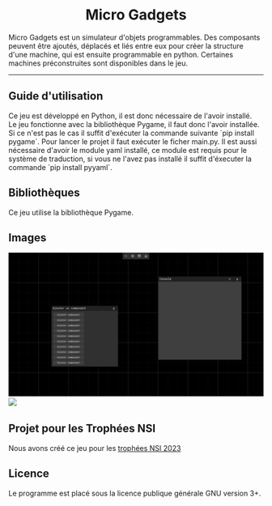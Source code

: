 <h1 align="center">Micro Gadgets</h1>

<p>Micro Gadgets est un simulateur d'objets programmables. Des composants peuvent être ajoutés, déplacés et liés entre eux pour créer la structure d'une machine, qui est ensuite programmable en python. Certaines machines préconstruites sont disponibles dans le jeu.</p>

----

<h2>Guide d'utilisation</h2>
  <p>Ce jeu est développé en Python, il est donc nécessaire de l'avoir installé.<br>Le jeu fonctionne avec la bibliothèque Pygame, il faut donc l'avoir installée. Si ce n'est pas le cas il suffit d'exécuter la commande suivante `pip install pygame`. Pour lancer le projet il faut exécuter le ficher main.py. Il est aussi nécessaire d'avoir le module yaml installé, ce module est requis pour le système de traduction, si vous ne l'avez pas installé il suffit d'éxecuter la commande `pip install pyyaml`.</p>
<h2>Bibliothèques</h2>
  <p>Ce jeu utilise la bibliothèque Pygame.
<h2>Images</h2>
<img src='doc/images/Screenshot_1.png'>
<img src='doc/images/Screenshot 2.png' width='500'>
<h2>Projet pour les Trophées NSI</h2>
<p>Nous avons créé ce jeu pour les <a href='https://trophees-nsi.fr/'>trophées NSI 2023</a></p>
<h2>Licence</h2>
<p>Le programme est placé sous la licence publique générale GNU version 3+.
